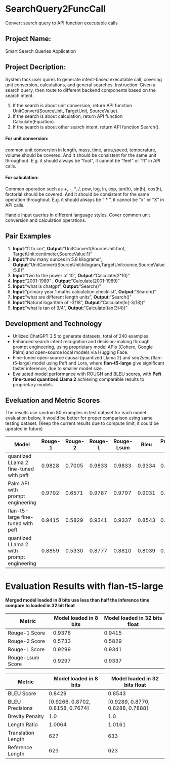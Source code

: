 # SearchQuery2FuncCall
Convert search query to API function executable calls

## Project Name: 
Smart Search Queries Application

## Project Decription:
System tack  user quires to generate intent-based executable call, covering unit conversion, calculations, and general searches. 
Instruction: Given a search query, then route to different backend components based on the search intent.
1. If the search is about unit conversion, return API function UnitConvert(SourceUnit, TargetUnit, SourceValue).
2. If the search is about calculation, return API function Calculate(Equation).
3. If the search is about other search intent, return API function Search().

#### For unit conversion:
common unit conversion in length, mass, time, area,speed, temperature, volume should be covered. And it should be consistent for the same unit throughout. E.g. it should always be “foot”, it cannot be “feet” or “ft” in API calls.

#### For calculation:
Common operation such as +, -, *, /, pow, log, ln, exp, tan(h), sin(h), cos(h), factorial should be covered. And it should be consistent for the same operation throughout. E.g. it should always be “ * ”, it cannot be “x” or “X” in API calls.

Handle input queries in different language styles. Cover common unit conversion and calculation operations.

## Pair Examples
1. **Input**:“ft to cm”, **Output**:“UnitConvert(SourceUnit:foot, TargetUnit:centimeter,SourceValue:1)”
2. **Input**:“how many ounces in 5.8 kilograms”, **Output**:“UnitConvert(SourceUnit:kilogram,TargetUnit:ounce,SourceValue:5.8)”
3. **Input**:“two to the power of 10”, **Output**:“Calculate(2^10)”
4. **Input**:“2001-1989” , **Output**:“Calculate(2001-1989)”
5. **Input**:“what is chatgpt”, **Output**:“Search()”
6. **Input**:“primary year 1 maths calculation checklist”, **Output**:“Search()”
7. **Input**:“what are different length units”, **Output**:“Search()”
8. **Input**:“Natural logarithm of -3/18”, **Output**:“Calculate(ln(-3/18))”
9. **Input**:“what is tan of 3/4”, **Output**:“Calculate(tan(3/4))”


## Development and Technology
* Utilized ChatGPT 3.5 to generate datasets, total of 240 examples.
* Enhanced search intent recognition and decision-making through prompt engineering, using proprietary model APIs (Cohere, Google Palm) and open-source local models via Hugging Face.
* Fine-tuned open-source causal (quantized Llama 2) and seq2seq (flan-t5-large) model using Peft and Lora, where __flan-t5-large__ give significant faster inference, due to smaller model size.
* Evaluated model performance with ROUGH and BLEU scores, with __Peft fine-tuned quantized Llama 2__ achieving comparable results to proprietary models.

## Eveluation and Metric Scores
The results use random 80 examples in test dataset for each model evaluation below, it would be better for proper comparison using same testing dataset. (Keep the current results due to compute limit, it could be updated in future)

| Model                                  | Rouge-1     | Rouge-2     | Rouge-L     | Rouge-Lsum  | Bleu       | Precision (P1) | Precision (P2) | Precision (P3) | Precision (P4) | Brevity Penalty | Length Ratio | Translation Length | Reference Length |
|----------------------------------------|------------|------------|------------|------------|-----------|----------------|----------------|----------------|----------------|-----------------|--------------|-------------------|------------------|
| quantized LLama 2 fine-tuned with peft | 0.9828     | 0.7005     | 0.9833     | 0.9833     | 0.9334    | 0.9898         | 0.9752         | 0.9580         | 0.9392         | 0.9669          | 0.9675       | 684               | 707              |
| Palm API with prompt engineering       | 0.9792     | 0.6571     | 0.9787     | 0.9797     | 0.9031    | 0.9669         | 0.9402         | 0.9049         | 0.8588         | 0.9851          | 0.9852       | 665               | 675              |
| flan-t5-large fine-tuned with peft     | 0.9415     | 0.5829     | 0.9341     | 0.9337     | 0.8543    | 0.9289         | 0.8770         | 0.8288         | 0.7888         | 1.0             | 1.0161       | 633               | 623              |
| quantized LLama 2 with prompt engineering | 0.8859  | 0.5330     | 0.8777     | 0.8810     | 0.8039    | 0.9368         | 0.8771         | 0.8297         | 0.7942         | 0.9372          | 0.9391       | 617               | 657              |


# Evaluation Results with flan-t5-large

**Merged model loaded in 8 bits use less than half the inference time compare to loaded in 32 bit float**

| Metric                 | Model loaded in 8 bits | Model loaded in 32 bits float |
|------------------------|------------------------|-------------------------------|
| Rouge-1 Score          | 0.9376                 | 0.9415                        |
| Rouge-2 Score          | 0.5733                 | 0.5829                        |
| Rouge-L Score          | 0.9299                 | 0.9341                        |
| Rouge-Lsum Score       | 0.9297                 | 0.9337                        |

| Metric                 | Model loaded in 8 bits | Model loaded in 32 bits float |
|------------------------|------------------------|-------------------------------|
| BLEU Score             | 0.8429                 | 0.8543                        |
| BLEU Precisions        | [0.9266, 0.8702, 0.8158, 0.7674] | [0.9289, 0.8770, 0.8288, 0.7888] |
| Brevity Penalty        | 1.0                    | 1.0                           |
| Length Ratio           | 1.0064                 | 1.0161                        |
| Translation Length     | 627                    | 633                           |
| Reference Length       | 623                    | 623                           |
